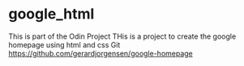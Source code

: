 # google_html
This is part of the Odin Project
THis is a project to create the google homepage using html and css
Git
https://github.com/gerardjorgensen/google-homepage
